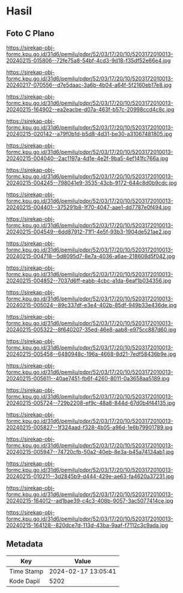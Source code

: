 # Hasil

## Foto C Plano

https://sirekap-obj-formc.kpu.go.id/31d6/pemilu/pdpr/52/03/17/20/10/5203172010013-20240215-015806--72fe75a8-54bf-4cd3-9d18-f35df52e66e4.jpg

https://sirekap-obj-formc.kpu.go.id/31d6/pemilu/pdpr/52/03/17/20/10/5203172010013-20240217-070556--d7e5daac-3a6b-4b04-a64f-5f2160eb17e8.jpg

https://sirekap-obj-formc.kpu.go.id/31d6/pemilu/pdpr/52/03/17/20/10/5203172010013-20240215-164902--ea2eacbe-d07a-463f-b57c-20998ccd4c8c.jpg

https://sirekap-obj-formc.kpu.go.id/31d6/pemilu/pdpr/52/03/17/20/10/5203172010013-20240215-020142--a79f0b1d-b5d8-4d31-be30-a31067481805.jpg

https://sirekap-obj-formc.kpu.go.id/31d6/pemilu/pdpr/52/03/17/20/10/5203172010013-20240215-004040--2ac1197a-4d1e-4e2f-9ba5-4ef141fc766a.jpg

https://sirekap-obj-formc.kpu.go.id/31d6/pemilu/pdpr/52/03/17/20/10/5203172010013-20240215-004245--798041e9-3535-43cb-9172-644c8d0b9cdc.jpg

https://sirekap-obj-formc.kpu.go.id/31d6/pemilu/pdpr/52/03/17/20/10/5203172010013-20240215-004401--375291b8-1f70-4047-aae1-dd7787e0f494.jpg

https://sirekap-obj-formc.kpu.go.id/31d6/pemilu/pdpr/52/03/17/20/10/5203172010013-20240215-004549--6dd87912-71f1-4e5f-93b3-1904de521ae2.jpg

https://sirekap-obj-formc.kpu.go.id/31d6/pemilu/pdpr/52/03/17/20/10/5203172010013-20240215-004718--5d8095d7-8e7a-4036-a6ae-218608d5f042.jpg

https://sirekap-obj-formc.kpu.go.id/31d6/pemilu/pdpr/52/03/17/20/10/5203172010013-20240215-004852--7037d6ff-eabb-4cbc-a1da-6eaf1b034356.jpg

https://sirekap-obj-formc.kpu.go.id/31d6/pemilu/pdpr/52/03/17/20/10/5203172010013-20240215-005024--89c337df-e3e4-402b-85df-949b33e436de.jpg

https://sirekap-obj-formc.kpu.go.id/31d6/pemilu/pdpr/52/03/17/20/10/5203172010013-20240215-005322--8f640207-35ed-46e8-aab8-e975cc887d60.jpg

https://sirekap-obj-formc.kpu.go.id/31d6/pemilu/pdpr/52/03/17/20/10/5203172010013-20240215-005458--6480948c-196a-4668-8d21-7edf58436b9e.jpg

https://sirekap-obj-formc.kpu.go.id/31d6/pemilu/pdpr/52/03/17/20/10/5203172010013-20240215-005611--40ae7451-fb6f-4260-8011-0a3658aa5189.jpg

https://sirekap-obj-formc.kpu.go.id/31d6/pemilu/pdpr/52/03/17/20/10/5203172010013-20240215-005724--729b2208-ef9c-48a8-844d-67d0b4f44135.jpg

https://sirekap-obj-formc.kpu.go.id/31d6/pemilu/pdpr/52/03/17/20/10/5203172010013-20240215-005827--1f324aad-f328-4b05-a96d-1e6b79901789.jpg

https://sirekap-obj-formc.kpu.go.id/31d6/pemilu/pdpr/52/03/17/20/10/5203172010013-20240215-005947--74720cfb-50a2-40eb-8e3a-b45a74134ab1.jpg

https://sirekap-obj-formc.kpu.go.id/31d6/pemilu/pdpr/52/03/17/20/10/5203172010013-20240215-010211--3d2845b9-d444-429e-ae63-fa4620a37231.jpg

https://sirekap-obj-formc.kpu.go.id/31d6/pemilu/pdpr/52/03/17/20/10/5203172010013-20240215-164012--ad1bae39-c4c3-408b-9057-3ac5077414ce.jpg

https://sirekap-obj-formc.kpu.go.id/31d6/pemilu/pdpr/52/03/17/20/10/5203172010013-20240215-164128--820dce7d-113d-43ba-9aaf-f7112c3c9ada.jpg


## Metadata

| Key        | Value               |
| ---------- | ------------------- |
| Time Stamp | 2024-02-17 13:05:41 |
| Kode Dapil | 5202                |



